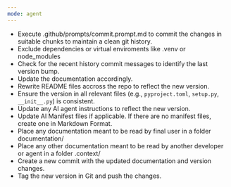 ```yaml
---
mode: agent
---
```


- Execute .github/prompts/commit.prompt.md to commit the changes in suitable chunks to maintain a clean git history.
- Exclude dependencies or virtual enviroments like .venv or node_modules
- Check for the recent history commit messages to identify the last version bump.
- Update the documentation accordingly.
- Rewrite README files accross the repo to reflect the new version.
- Ensure the version in all relevant files (e.g., `pyproject.toml`, `setup.py`, `__init__.py`) is consistent.
- Update any AI agent instructions to reflect the new version.
- Update AI Manifest files if applicable. If there are no manifest files, create one in Markdown Format.
- Place any documentation meant to be read by final user in a folder documentation/
- Place any other documentation meant to be read by another developer or agent in a folder .context/
- Create a new commit with the updated documentation and version changes.
- Tag the new version in Git and push the changes.

